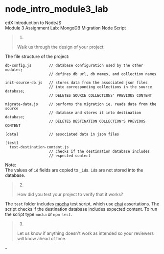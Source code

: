 # node_intro_module3_lab
edX Introduction to NodeJS   
Module 3 Assignment Lab: MongoDB Migration Node Script

> 1.
> Walk us through the design of your project.

The file structure of the project:

~~~
db-config.js        // database configuration used by the other modules;
                    // defines db url, db names, and collection names

init-source-db.js   // stores data from the associated json files
                    // into corresponding collections in the source database;
                    // DELETES SOURCE COLLECTIONS' PREVIOUS CONTENT

migrate-data.js     // performs the migration ie. reads data from the source
                    // database and stores it into destination database;
                    // DELETES DESTINATION COLLECTION'S PREVIOUS CONTENT

[data]              // associated data in json files

[test]
  test-destination-content.js
                    // checks if the destination database includes
                    // expected content

~~~

Note:   
The values of `id` fields are copied to `_id`s.
`id`s are not stored into the database.  


> 2.
> How did you test your project to verify that it works?

The `test` folder includes [mocha](http://mochajs.org) test script,
which use [chai](http://chaijs.com) assertations. The script checks if
the destination database includes expected content. To run the script
type `mocha` or `npm test`.

> 3.
> Let us know if anything doesn't work as intended so
> your reviewers will know ahead of time.

\-
